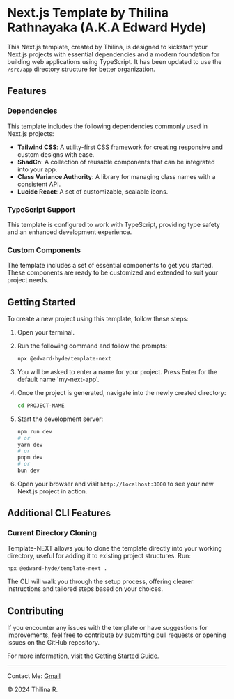 # Next.js Template by Thilina Rathnayaka (A.K.A Edward Hyde)

This Next.js template, created by Thilina, is designed to kickstart your Next.js projects with essential dependencies and a modern foundation for building web applications using TypeScript. It has been updated to use the `/src/app` directory structure for better organization.

## Features

### Dependencies

This template includes the following dependencies commonly used in Next.js projects:

- **Tailwind CSS**: A utility-first CSS framework for creating responsive and custom designs with ease.
- **ShadCn**: A collection of reusable components that can be integrated into your app.
- **Class Variance Authority**: A library for managing class names with a consistent API.
- **Lucide React**: A set of customizable, scalable icons.

### TypeScript Support

This template is configured to work with TypeScript, providing type safety and an enhanced development experience.

### Custom Components

The template includes a set of essential components to get you started. These components are ready to be customized and extended to suit your project needs.

## Getting Started

To create a new project using this template, follow these steps:

1. Open your terminal.
2. Run the following command and follow the prompts:

   ```bash
   npx @edward-hyde/template-next
   ```

3. You will be asked to enter a name for your project. Press Enter for the default name 'my-next-app'.

4. Once the project is generated, navigate into the newly created directory:

   ```bash
   cd PROJECT-NAME
   ```

5. Start the development server:

   ```bash
   npm run dev
   # or
   yarn dev
   # or
   pnpm dev
   # or
   bun dev
   ```

6. Open your browser and visit `http://localhost:3000` to see your new Next.js project in action.

## Additional CLI Features
### Current Directory Cloning

Template-NEXT allows you to clone the template directly into your working directory, useful for adding it to existing project structures. Run:
```bash
npx @edward-hyde/template-next .
```
The CLI will walk you through the setup process, offering clearer instructions and tailored steps based on your choices.

## Contributing

If you encounter any issues with the template or have suggestions for improvements, feel free to contribute by submitting pull requests or opening issues on the GitHub repository.

For more information, visit the [Getting Started Guide](https://its-thilina-blog.vercel.app/blog/template-next-get-started).

---

Contact Me: [Gmail](mailto:edwardhyde20126@gmail.com)

&copy; 2024 Thilina R.
